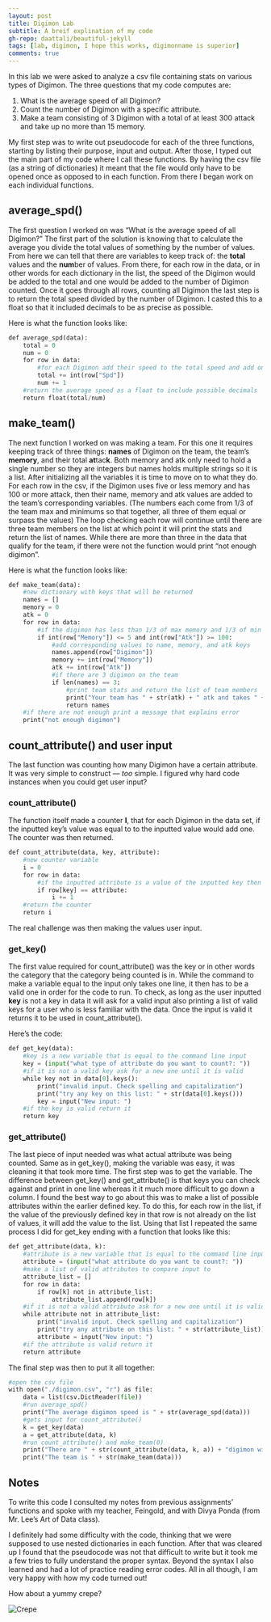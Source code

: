 ```yaml
---
layout: post
title: Digimon Lab
subtitle: A breif explination of my code
gh-repo: daattali/beautiful-jekyll
tags: [lab, digimon, I hope this works, digimonname is superior]
comments: true
---
```


In this lab we were asked to analyze a csv file containing stats on various types of Digimon. The three questions that my code computes are:

1. What is the average speed of all Digimon?
2. Count the number of Digimon with a specific attribute. 
3. Make a team consisting of 3 Digimon with a total of at least 300 attack and take up no more than 15 memory.

My first step was to write out pseudocode for each of the three functions, starting by listing their purpose, input and output. After those, I typed out the main part of my code where I call these functions. By having the csv file (as a string of dictionaries) it meant that the file would only have to be opened once as opposed to in each function. From there I began work on each individual functions.

## average_spd()

The first question I worked on was “What is the average speed of all Digimon?” The first part of the solution is knowing that to calculate the average you divide the total values of something by the number of values. From here we can tell that there are variables to keep track of: the **total** values and the **num**ber of values. From there, for each row in the data, or in other words for each dictionary in the list, the speed of the Digimon would be added to the total and one would be added to the number of Digimon counted. Once it goes through all rows, counting all Digimon the last step is to return the total speed divided by the number of Digimon. I casted this to a float so that it included decimals to be as precise as possible. 

Here is what the function looks like:

~~~python
def average_spd(data): 
    total = 0 
    num = 0 
    for row in data: 
        #for each Digimon add their speed to the total speed and add one to the Digimon count
        total += int(row["Spd"])
        num += 1 
    #return the average speed as a float to include possible decimals 
    return float(total/num)
~~~

## make_team()

The next function I worked on was making a team.  For this one it requires keeping track of three things: **names** of Digimon on the team, the team’s **memory**, and their total **at**tac**k**. Both memory and atk only need to hold a single number so they are integers but names holds multiple strings so it is a list.  After initializing all the variables it is time to move on to what they do. For each row in the csv, if the Digimon uses five or less memory and has 100 or more attack, then their name, memory and atk values are added to the team’s corresponding variables. (The numbers each come from 1/3 of the team max and minimums so that together, all three of them equal or surpass the values) The loop checking each row will continue until there are three team members on the list at which point it will print the stats and return the list of names. While there are more than three in the data that qualify for the team, if there were not the function would print “not enough digimon”.

Here is what the function looks like:

~~~python
def make_team(data):
    #new dictionary with keys that will be returned 
    names = []
    memory = 0
    atk = 0 
    for row in data:
        #if the digimon has less than 1/3 of max memory and 1/3 of min atk
        if int(row["Memory"]) <= 5 and int(row["Atk"]) >= 100: 
            #add corresponding values to name, memory, and atk keys 
            names.append(row["Digimon"])  
            memory += int(row["Memory"]) 
            atk += int(row["Atk"]) 
            #if there are 3 digimon on the team
            if len(names) == 3:
                #print team stats and return the list of team members 
                print("Your team has " + str(atk) + " atk and takes " + str(memory) + " memory") 
                return names
    #if there are not enough print a message that explains error 
    print("not enough digimon")
~~~

## count_attribute() and user input 

The last function was counting how many Digimon have a certain attribute. It was very simple to construct — _too_ simple. I figured why hard code instances when you could get user input? 

### count_attribute()
The function itself made a counter **I**, that for each Digimon in the data set, if the inputted key’s value was equal to to the inputted value would add one. The counter was then returned.

~~~python
def count_attribute(data, key, attribute):
    #new counter variable 
    i = 0 
    for row in data: 
        #if the inputted attribute is a value of the inputted key then add one to the counter 
        if row[key] == attribute: 
            i += 1 
    #return the counter 
    return i 
~~~

The real challenge was then making the values user input. 

### get_key()
The first value required for count_attribute() was the key or in other words the category that the category being counted is in. While the command to make a variable equal to the input only takes one line, it then has to be a valid one in order for the code to run. To check, as long as the user inputted **key** is not a key in data it will ask for a valid input also printing a list of valid keys for a user who is less familiar with the data. Once the input is valid it returns it to be used in count_attribute(). 

Here’s the code:

~~~python
def get_key(data):
    #key is a new variable that is equal to the command line input
    key = (input("what type of attribute do you want to count?: "))
    #if it is not a valid key ask for a new one until it is valid
    while key not in data[0].keys():
        print("invalid input. Check spelling and capitalization")
        print("try any key on this list: " + str(data[0].keys()))
        key = input("New input: ")
    #if the key is valid return it
    return key
~~~

### get_attribute()
The last piece of input needed was what actual attribute was being counted. Same as in get_key(), making the variable was easy, it was cleaning it that took more time. The first step was to get the variable. The difference between get_key() and get_attribute() is that keys you can check against and print in one line whereas it it much more difficult to go down a column. I found the best way to go about this was to make a list of possible attributes within the earlier defined key. To do this, for each row in the list, if the value of the previously defined key in that row is not already on the list of values, it will add the value to the list. Using that list I repeated the same process I did for get_key ending with a function that looks like this:

~~~python
def get_attribute(data, k):
    #attribute is a new variable that is equal to the command line input
    attribute = (input("what attribute do you want to count?: "))
    #make a list of valid attributes to compare input to
    attribute_list = []
    for row in data:
        if row[k] not in attribute_list:
            attribute_list.append(row[k])
    #if it is not a valid attribute ask for a new one until it is valid
    while attribute not in attribute_list:
        print("invalid input. Check spelling and capitalization")
        print("try any attribute on this list: " + str(attribute_list)) 
        attribute = input("New input: ")
    #if the attribute is valid return it
    return attribute
~~~

The final step was then to put it all together:
~~~python
#open the csv file 
with open("./digimon.csv", "r") as file:
    data = list(csv.DictReader(file))
    #run average_spd()
    print("The average digimon speed is " + str(average_spd(data)))
    #gets input for count_attribute()
    k = get_key(data)
    a = get_attribute(data, k)
    #run count_attribute() and make_team(0)
    print("There are " + str(count_attribute(data, k, a)) + "digimon with " + k + " = " + a)
    print("The team is " + str(make_team(data)))
~~~

## Notes 
To write this code I consulted my notes from previous assignments’ functions and spoke with my teacher, Feingold, and with Divya Ponda (from Mr. Lee’s Art of Data class).

I definitely had some difficulty with the code, thinking that we were supposed to use nested dictionaries in each function. After that was cleared up I found that the pseudocode was not that difficult to write but it took me a few tries to fully understand the proper syntax. Beyond the syntax I also learned and had a lot of practice reading error codes. 
All in all though, I am very happy with how my code turned out!

How about a yummy crepe?

![Crepe](https://s3-media3.fl.yelpcdn.com/bphoto/cQ1Yoa75m2yUFFbY2xwuqw/348s.jpg)
